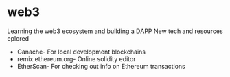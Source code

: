 # web3
Learning the web3 ecosystem and building a DAPP
New tech and resources eplored
- Ganache- For local development blockchains
- remix.ethereum.org- Online solidity editor
- EtherScan- For checking out info on Ethereum transactions
